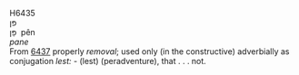 <body>
  <p>H6435<br>  פּן  <br> פֵּן  ‎  pên  <br><i>pane </i><br>From <a href="h6437.htm">6437</a>  properly <i>removal</i>; used only (in the constructive) adverbially as conjugation <i>lest: - </i>(lest) (peradventure), that . . . not.<br></p>
 </body>